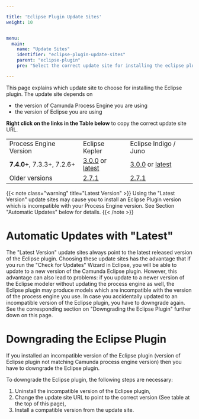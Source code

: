 ```yaml
---

title: 'Eclipse Plugin Update Sites'
weight: 10


menu:
  main:
    name: "Update Sites"
    identifier: "eclipse-plugin-update-sites"
    parent: "eclipse-plugin"
    pre: "Select the correct update site for installing the eclipse plugin."

---
```


This page explains which update site to choose for installing the Eclipse plugin.
The update site depends on

* the version of Camunda Process Engine you are using
* the version of Eclipse you are using

**Right click on the links in the Table below** to copy the correct update site URL.

<table class="table" style="font-size: 17px">
  <tr>
    <td>Process Engine Version</td>
    <td>Eclipse Kepler</td>
    <td>Eclipse Indigo / Juno</td>
  </tr>
  <tr>
    <td><strong>7.4.0+</strong>, 7.3.3+, 7.2.6+</td>
    <td>
      <a href="http://downloads.camunda.cloud/release/camunda-eclipse-plugin/update-sites/kepler/archive/3.0.0/">3.0.0</a> or
      <a href="http://downloads.camunda.cloud/release/camunda-eclipse-plugin/update-sites/kepler/latest/site/">latest</a>
    <td>
      <a href="http://downloads.camunda.cloud/release/camunda-eclipse-plugin/update-sites/indigo/archive/3.0.0/">3.0.0</a> or
      <a href="http://downloads.camunda.cloud/release/camunda-eclipse-plugin/update-sites/indigo/latest/site/">latest</a>
  </tr>
  <tr>
    <td>Older versions
    <td>
      <a href="http://downloads.camunda.cloud/release/camunda-eclipse-plugin/update-sites/kepler/archive/2.7.1/">2.7.1</a>
    </td>
    <td>
      <a href="http://downloads.camunda.cloud/release/camunda-eclipse-plugin/update-sites/indigo/archive/2.7.1/">2.7.1</a>
    </td>
  </tr>
</table>

{{< note class="warning" title="Latest Version" >}}
Using the "Latest Version" update sites may cause you to install an Eclipse Plugin version which is incompatible with
your Process Engine version. See Section "Automatic Updates" below for details.
{{< /note >}}

# Automatic Updates with "Latest"

The "Latest Version" update sites always point to the latest released version of the Eclipse plugin. Choosing these update sites has the advantage that if you run the "Check for Updates" Wizard in Eclipse, you will be able to update to a new version of the Camunda Eclipse plugin. However, this advantage can also lead to problems: if you update to a newer version of the Eclipse modeler without updating the process engine as well, the Eclipse plugin may produce models which are incompatible with the version of the process engine you use.
In case you accidentally updated to an incompatible version of the Eclipse plugin, you have to downgrade again. See the corresponding section on "Downgrading the Eclipse Plugin" further down on this page.

# Downgrading the Eclipse Plugin

If you installed an incompatible version of the Eclipse plugin (version of Eclipse plugin not matching Camunda process engine version) then you have to downgrade the Eclipse plugin.

To downgrade the Eclipse plugin, the following steps are necessary:

1. Uninstall the incompatible version of the Eclipse plugin,
2. Change the update site URL to point to the correct version (See table at the top of this page),
3. Install a compatible version from the update site.